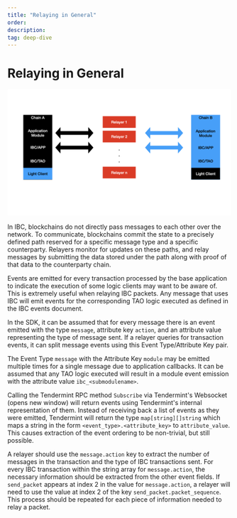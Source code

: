 ```yaml
---
title: "Relaying in General"
order: 
description: 
tag: deep-dive
---
```


# Relaying in General

![IBC overview](images/ibcoverview.png)

In IBC, blockchains do not directly pass messages to each other over the network. To communicate, blockchains commit the state to a precisely defined path reserved for a specific message type and a specific counterparty. Relayers monitor for updates on these paths, and relay messages by submitting the data stored under the path along with proof of that data to the counterparty chain.

Events are emitted for every transaction processed by the base application to indicate the execution of some logic clients may want to be aware of. This is extremely useful when relaying IBC packets. Any message that uses IBC will emit events for the corresponding TAO logic executed as defined in the IBC events document.

In the SDK, it can be assumed that for every message there is an event emitted with the type `message`, attribute key `action`, and an attribute value representing the type of message sent. If a relayer queries for transaction events, it can split message events using this Event Type/Attribute Key pair.

The Event Type `message` with the Attribute Key `module` may be emitted multiple times for a single message due to application callbacks. It can be assumed that any TAO logic executed will result in a module event emission with the attribute value `ibc_<submodulename>`.

Calling the Tendermint RPC method `Subscribe` via Tendermint's Websocket (opens new window) will return events using Tendermint's internal representation of them. Instead of receiving back a list of events as they were emitted, Tendermint will return the type `map[string][]string` which maps a string in the form `<event_type>.<attribute_key>` to `attribute_value`. This causes extraction of the event ordering to be non-trivial, but still possible.

A relayer should use the `message.action` key to extract the number of messages in the transaction and the type of IBC transactions sent. For every IBC transaction within the string array for `message.action`, the necessary information should be extracted from the other event fields. If `send_packet` appears at index 2 in the value for `message.action`, a relayer will need to use the value at index 2 of the key `send_packet.packet_sequence`. This process should be repeated for each piece of information needed to relay a packet.
